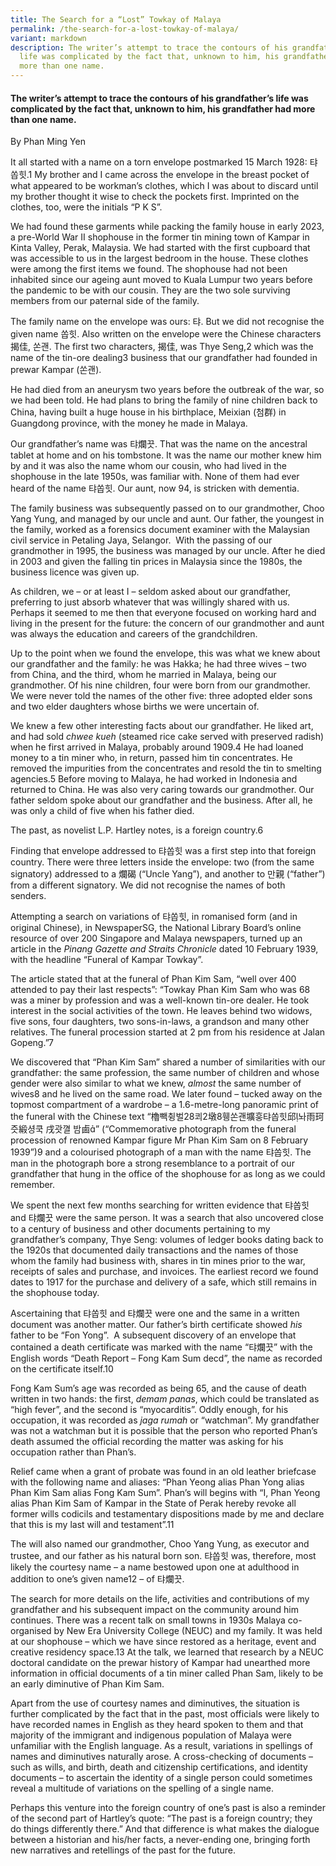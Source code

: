 ```yaml
---
title: The Search for a “Lost” Towkay of Malaya
permalink: /the-search-for-a-lost-towkay-of-malaya/
variant: markdown
description: The writer’s attempt to trace the contours of his grandfather’s
  life was complicated by the fact that, unknown to him, his grandfather had
  more than one name.
---
```

#### The writer’s attempt to trace the contours of his grandfather’s life was complicated by the fact that, unknown to him, his grandfather had more than one name.

By Phan Ming Yen

It all started with a name on a torn envelope postmarked 15 March 1928: 탸쏩힛.1 My brother and I came across the envelope in the breast pocket of what appeared to be workman’s clothes, which I was about to discard until my brother thought it wise to check the pockets first. Imprinted on the clothes, too, were the initials “P K S”. 

We had found these garments while packing the family house in early 2023, a pre-World War II shophouse in the former tin mining town of Kampar in Kinta Valley, Perak, Malaysia. We had started with the first cupboard that was accessible to us in the largest bedroom in the house. These clothes were among the first items we found. The shophouse had not been inhabited since our ageing aunt moved to Kuala Lumpur two years before the pandemic to be with our cousin. They are the two sole surviving members from our paternal side of the family.

The family name on the envelope was ours: 탸. But we did not recognise the given name 쏩힛. Also written on the envelope were the Chinese characters 揭佳, 쏜괜. The first two characters, 揭佳, was Thye Seng,2 which was the name of the tin-ore dealing3 business that our grandfather had founded in prewar Kampar (쏜괜). 

He had died from an aneurysm two years before the outbreak of the war, so we had been told. He had plans to bring the family of nine children back to China, having built a huge house in his birthplace, Meixian (첨群) in Guangdong province, with the money he made in Malaya.

Our grandfather’s name was 탸爛끗. That was the name on the ancestral tablet at home and on his tombstone. It was the name our mother knew him by and it was also the name whom our cousin, who had lived in the shophouse in the late 1950s, was familiar with. None of them had ever heard of the name 탸쏩힛. Our aunt, now 94, is stricken with dementia. 

The family business was subsequently passed on to our grandmother, Choo Yang Yung, and managed by our uncle and aunt. Our father, the youngest in the family, worked as a forensics document examiner with the Malaysian civil service in Petaling Jaya, Selangor.  With the passing of our grandmother in 1995, the business was managed by our uncle. After he died in 2003 and given the falling tin prices in Malaysia since the 1980s, the business licence was given up. 

As children, we – or at least I – seldom asked about our grandfather, preferring to just absorb whatever that was willingly shared with us. Perhaps it seemed to me then that everyone focused on working hard and living in the present for the future: the concern of our grandmother and aunt was always the education and careers of the grandchildren.

Up to the point when we found the envelope, this was what we knew about our grandfather and the family: he was Hakka; he had three wives – two from China, and the third, whom he married in Malaya, being our grandmother. Of his nine children, four were born from our grandmother. We were never told the names of the other five: three adopted elder sons and two elder daughters whose births we were uncertain of. 

We knew a few other interesting facts about our grandfather. He liked art, and had sold _chwee kueh_ (steamed rice cake served with preserved radish) when he first arrived in Malaya, probably around 1909.4 He had loaned money to a tin miner who, in return, passed him tin concentrates. He removed the impurities from the concentrates and resold the tin to smelting agencies.5 Before moving to Malaya, he had worked in Indonesia and returned to China. He was also very caring towards our grandmother. Our father seldom spoke about our grandfather and the business. After all, he was only a child of five when his father died.

The past, as novelist L.P. Hartley notes, is a foreign country.6

Finding that envelope addressed to 탸쏩힛 was a first step into that foreign country. There were three letters inside the envelope: two (from the same signatory) addressed to a 爛碣 (“Uncle Yang”), and another to 만親 (“father”) from a different signatory. We did not recognise the names of both senders. 

Attempting a search on variations of 탸쏩힛, in romanised form (and in original Chinese), in NewspaperSG, the National Library Board’s online resource of over 200 Singapore and Malaya newspapers, turned up an article in the _Pinang Gazette and Straits Chronicle_ dated 10 February 1939, with the headline “Funeral of Kampar Towkay”.

The article stated that at the funeral of Phan Kim Sam, “well over 400 attended to pay their last respects”: “Towkay Phan Kim Sam who was 68 was a miner by profession and was a well-known tin-ore dealer. He took interest in the social activities of the town. He leaves behind two widows, five sons, four daughters, two sons-in-laws, a grandson and many other relatives. The funeral procession started at 2 pm from his residence at Jalan Gopeng.”7

We discovered that “Phan Kim Sam” shared a number of similarities with our grandfather: the same profession, the same number of children and whose gender were also similar to what we knew, _almost_ the same number of wives8 and he lived on the same road. We later found – tucked away on the topmost compartment of a wardrobe – a 1.6-metre-long panoramic print of the funeral with the Chinese text “櫓빽췽벌28쾨2墩8휑쏜괜壙훙탸쏩힛邱놔雨珂즛緞셩쿡 戌괏껼 밤鹵” (“Commemorative photograph from the funeral procession of renowned Kampar figure Mr Phan Kim Sam on 8 February 1939”)9 and a colourised photograph of a man with the name 탸쏩힛. The man in the photograph bore a strong resemblance to a portrait of our grandfather that hung in the office of the shophouse for as long as we could remember. 

We spent the next few months searching for written evidence that 탸쏩힛 and 탸爛끗 were the same person. It was a search that also uncovered close to a century of business and other documents pertaining to my grandfather’s company, Thye Seng: volumes of ledger books dating back to the 1920s that documented daily transactions and the names of those whom the family had business with, shares in tin mines prior to the war, receipts of sales and purchase, and invoices. The earliest record we found dates to 1917 for the purchase and delivery of a safe, which still remains in the shophouse today.

Ascertaining that 탸쏩힛 and 탸爛끗 were one and the same in a written document was another matter. Our father’s birth certificate showed _his_ father to be “Fon Yong”.  A subsequent discovery of an envelope that contained a death certificate was marked with the name “탸爛끗” with the English words “Death Report – Fong Kam Sum decd”, the name as recorded on the certificate itself.10 

Fong Kam Sum’s age was recorded as being 65, and the cause of death written in two hands: the first, _demam panas_, which could be translated as “high fever”, and the second is “myocarditis”. Oddly enough, for his occupation, it was recorded as _jaga rumah_ or “watchman”. My grandfather was not a watchman but it is possible that the person who reported Phan’s death assumed the official recording the matter was asking for his occupation rather than Phan’s. 

Relief came when a grant of probate was found in an old leather briefcase with the following name and aliases: “Phan Yeong alias Phan Yong alias Phan Kim Sam alias Fong Kam Sum”. Phan’s will begins with “I, Phan Yeong alias Phan Kim Sam of Kampar in the State of Perak hereby revoke all former wills codicils and testamentary dispositions made by me and declare that this is my last will and testament”.11 

The will also named our grandmother, Choo Yang Yung, as executor and trustee, and our father as his natural born son. 탸쏩힛 was, therefore, most likely the courtesy name – a name bestowed upon one at adulthood in addition to one’s given name12 – of 탸爛끗.

The search for more details on the life, activities and contributions of my grandfather and his subsequent impact on the community around him continues. There was a recent talk on small towns in 1930s Malaya co-organised by New Era University College (NEUC) and my family. It was held at our shophouse – which we have since restored as a heritage, event and creative residency space.13 At the talk, we learned that research by a NEUC doctoral candidate on the prewar history of Kampar had unearthed more information in official documents of a tin miner called Phan Sam, likely to be an early diminutive of Phan Kim Sam. 

Apart from the use of courtesy names and diminutives, the situation is further complicated by the fact that in the past, most officials were likely to have recorded names in English as they heard spoken to them and that majority of the immigrant and indigenous population of Malaya were unfamiliar with the English language. As a result, variations in spellings of names and diminutives naturally arose. A cross­-checking of documents – such as wills, and birth, death and citizenship certifications, and identity documents – to ascertain the identity of a single person could sometimes reveal a multitude of variations on the spelling of a single name. 

Perhaps this venture into the foreign country of one’s past is also a reminder of the second part of Hartley’s quote: “The past is a foreign country; they do things differently there.” And that difference is what makes the dialogue between a historian and his/her facts, a never-ending one, bringing forth new narratives and retellings of the past for the future.